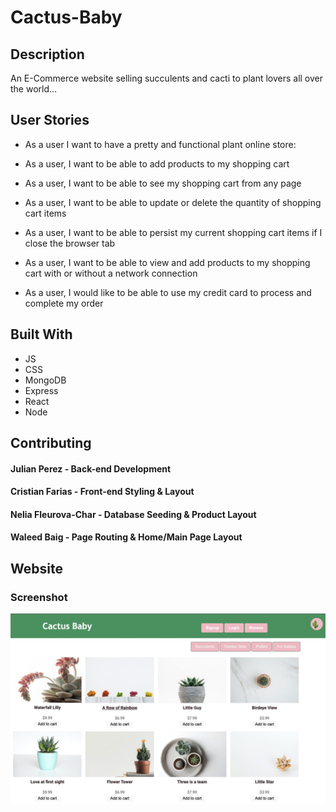 # Cactus-Baby

## Description

An E-Commerce website selling succulents and cacti to plant lovers all over the world...

## User Stories
* As a user I want to have a pretty and functional plant online store:

* As a user, I want to be able to add products to my shopping cart

* As a user, I want to be able to see my shopping cart from any page

* As a user, I want to be able to update or delete the quantity of shopping cart items

* As a user, I want to be able to persist my current shopping cart items if I close the browser tab

* As a user, I want to be able to view and add products to my shopping cart with or without a network connection

* As a user, I would like to be able to use my credit card to process and complete my order

## Built With
* JS
* CSS
* MongoDB
* Express
* React
* Node

## Contributing

#### Julian Perez - Back-end Development
#### Cristian Farias - Front-end Styling & Layout
#### Nelia Fleurova-Char - Database Seeding & Product Layout
#### Waleed Baig - Page Routing & Home/Main Page Layout

## Website
### Screenshot
![Screenshot](./client/public/images/cactusBabySS.jpg)



